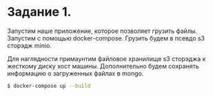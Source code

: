 # Задание 1.

Запустим наше приложение, которое позволяет грузить файлы.
Запустим с помощью docker-compose.
Грузить будем в псевдо s3 сторэдж minio.

Для наглядности примаунтим файловое хранилище s3 сторэджа к жесткому диску хост машины.
Дополнительно будем сохранять информацию о загруженных файлах в mongo.

```bash
$ docker-compose up --build
```
